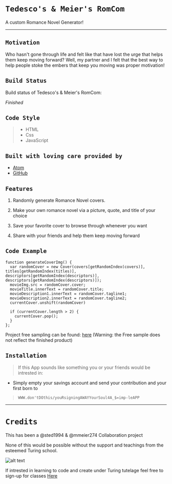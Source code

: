 # `Tedesco's & Meier's RomCom`

A custom Romance Novel Generator!
___
## `Motivation`

Who hasn't gone through life and felt like that have lost the urge that helps them keep moving forward? Well, my partner and I felt that the best way to help people stoke the embers that keep you moving was proper motivation!



## `Build Status`

Build status of Tedesco's & Meier's RomCom:


 _Finished_

## `Code Style`

>* HTML
>* Css
>* JavaScript

## `Built with loving care provided by`

* [Atom](https://atom.io/)
* [GitHub](https://github.com/)

## `Features`
1. Randomly generate Romance Novel covers.

2. Make your own romance novel via a picture, quote, and title of your choice

3. Save your favorite cover to browse through whenever you want

4. Share with your friends and help them keep moving forward


## `Code Example`
```
function generateCoverImg() {
  var randomCover = new Cover(covers[getRandomIndex(covers)], titles[getRandomIndex(titles)], descriptors[getRandomIndex(descriptors)], descriptors[getRandomIndex(descriptors)]);
  movieImg.src = randomCover.cover;
  movieTitle.innerText = randomCover.title;
  movieDescription1.innerText = randomCover.tagline1;
  movieDescription2.innerText = randomCover.tagline2;
  currentCover.unshift(randomCover)

  if (currentCover.length > 2) {
    currentCover.pop();
  }
};
```
Project free sampling can be found: [here](file:///Users/byggbddbndyct274/tak2/mRomCom/romcom/index.html)
(Warning: the Free sample does not reflect the finished product)

## `Installation`

>If this App sounds like something you or your friends would be intrested in:
* Simply empty your savings account and send your contribution and your first born to
>
>`WWW.don'tDOthis/youRsigningAWAYYourSoul4A_$=imp-leAPP`

---
# `Credits`
This has been a @sted1994 & @mmeier274 Collaboration project

None of this would be possible without the support and teachings from the esteemed Turing school.

![alt text](https://user-images.githubusercontent.com/70342126/145727688-458ce081-3783-4453-8341-677401cd81b4.png)


If intrested in learning to code and create under Turing tutelage feel free to sign-up for classes [Here](https://turing.edu/)
